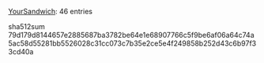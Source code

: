 [YourSandwich](https://github.com/YourSandwich): 46 entries

sha512sum 79d179d8144657e2885687ba3782be64e1e68907766c5f9be6af06a64c74a5ac58d55281bb5526028c31cc073c7b35e2ce5e4f249858b252d43c6b97f33cd40a
